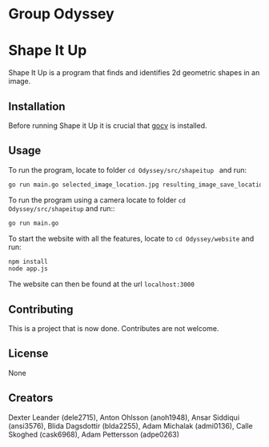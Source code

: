 # Group Odyssey

# Shape It Up

Shape It Up is a program that finds and identifies 2d geometric shapes in an image.

## Installation

Before running Shape it Up it is crucial that [gocv](https://gocv.io/) is installed.

## Usage
To run the program, locate to folder ```cd Odyssey/src/shapeitup ``` and run:

```bash
go run main.go selected_image_location.jpg resulting_image_save_location.jpg
```
To run the program using a camera locate to folder ```cd Odyssey/src/shapeitup``` and run::
```bash
go run main.go
```

To start the website with all the features, locate to ```cd Odyssey/website``` and run:
```bash
npm install
node app.js
```
The website can then be found at the url ```localhost:3000```

## Contributing
This is a project that is now done. Contributes are not welcome.

## License
None

## Creators
Dexter Leander (dele2715), Anton Ohlsson (anoh1948), Ansar Siddiqui (ansi3576),
Blida Dagsdottir (blda2255), Adam Michalak (admi0136), Calle Skoghed (cask6968), Adam Pettersson (adpe0263)

